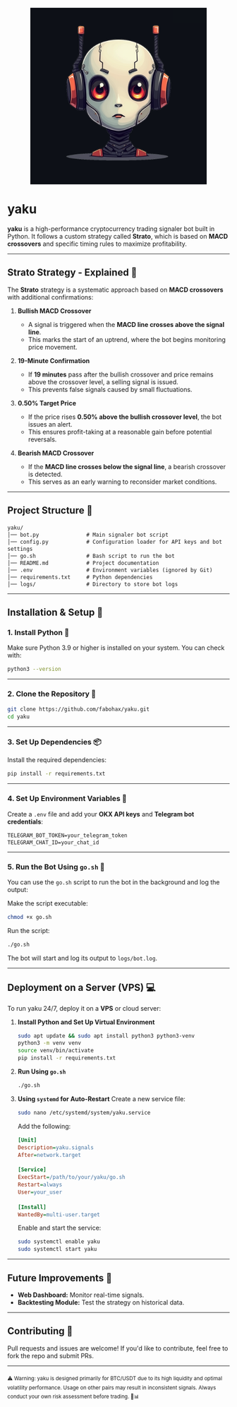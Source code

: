 <p>
  <img src="yaku.png" alt="yaku-bot" width="400" style="display: block; margin: auto;">
</p>

# yaku 

**yaku** is a high-performance cryptocurrency trading signaler bot built in Python. It follows a custom strategy called **Strato**, which is based on **MACD crossovers** and specific timing rules to maximize profitability.

---

## **Strato Strategy - Explained 🚀**

The **Strato** strategy is a systematic approach based on **MACD crossovers** with additional confirmations:

1. **Bullish MACD Crossover**  
   - A signal is triggered when the **MACD line crosses above the signal line**.
   - This marks the start of an uptrend, where the bot begins monitoring price movement.

2. **19-Minute Confirmation**  
   - If **19 minutes** pass after the bullish crossover and price remains above the crossover level, a selling signal is issued.
   - This prevents false signals caused by small fluctuations.

3. **0.50% Target Price**  
   - If the price rises **0.50% above the bullish crossover level**, the bot issues an alert.
   - This ensures profit-taking at a reasonable gain before potential reversals.

4. **Bearish MACD Crossover**  
   - If the **MACD line crosses below the signal line**, a bearish crossover is detected.
   - This serves as an early warning to reconsider market conditions.

---

## **Project Structure 📂**

```
yaku/
│── bot.py               # Main signaler bot script
│── config.py            # Configuration loader for API keys and bot settings
│── go.sh                # Bash script to run the bot
│── README.md            # Project documentation
│── .env                 # Environment variables (ignored by Git)
│── requirements.txt     # Python dependencies
│── logs/                # Directory to store bot logs
```

---

## **Installation & Setup 🔧**

### **1. Install Python 🐍**
Make sure Python 3.9 or higher is installed on your system. You can check with:
```sh
python3 --version
```

---

### **2. Clone the Repository 📂**
```sh
git clone https://github.com/fabohax/yaku.git
cd yaku
```

---

### **3. Set Up Dependencies 📦**
Install the required dependencies:
```sh
pip install -r requirements.txt
```

---

### **4. Set Up Environment Variables 🔑**
Create a `.env` file and add your **OKX API keys** and **Telegram bot credentials**:

```env
TELEGRAM_BOT_TOKEN=your_telegram_token
TELEGRAM_CHAT_ID=your_chat_id
```

---

### **5. Run the Bot Using `go.sh` 🚀**
You can use the `go.sh` script to run the bot in the background and log the output:

Make the script executable:
```sh
chmod +x go.sh
```

Run the script:
```sh
./go.sh
```

The bot will start and log its output to `logs/bot.log`.

---

## **Deployment on a Server (VPS) 💻**
To run yaku 24/7, deploy it on a **VPS** or cloud server:

1. **Install Python and Set Up Virtual Environment**
   ```sh
   sudo apt update && sudo apt install python3 python3-venv
   python3 -m venv venv
   source venv/bin/activate
   pip install -r requirements.txt
   ```

2. **Run Using `go.sh`**
   ```sh
   ./go.sh
   ```

3. **Using `systemd` for Auto-Restart**
   Create a new service file:
   ```sh
   sudo nano /etc/systemd/system/yaku.service
   ```
   Add the following:
   ```ini
   [Unit]
   Description=yaku.signals
   After=network.target

   [Service]
   ExecStart=/path/to/your/yaku/go.sh
   Restart=always
   User=your_user

   [Install]
   WantedBy=multi-user.target
   ```

   Enable and start the service:
   ```sh
   sudo systemctl enable yaku
   sudo systemctl start yaku
   ```

---

## **Future Improvements 🚧**
- **Web Dashboard:** Monitor real-time signals.
- **Backtesting Module:** Test the strategy on historical data.

---

## **Contributing 🤝**
Pull requests and issues are welcome! If you'd like to contribute, feel free to fork the repo and submit PRs.

---
<sub>⚠ Warning: yaku is designed primarily for BTC/USDT due to its high liquidity and optimal volatility performance. Usage on other pairs may result in inconsistent signals. Always conduct your own risk assessment before trading. 🚀📊</sub>
